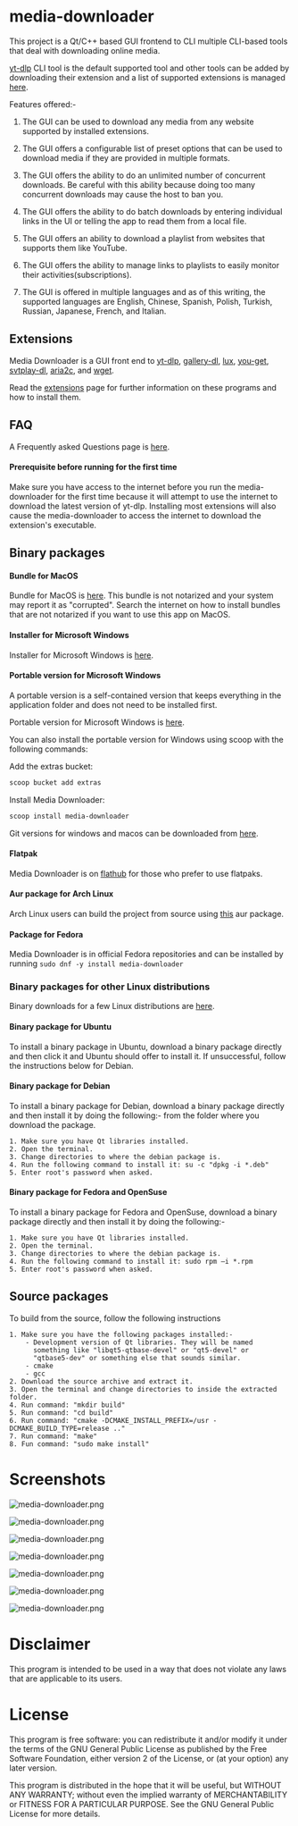 # media-downloader

This project is a Qt/C++ based GUI frontend to CLI multiple CLI-based tools that deal with downloading online media.

[yt-dlp](https://github.com/yt-dlp/yt-dlp) CLI tool is the default supported tool and other tools can be added by
downloading their extension and a list of supported extensions is managed [here](https://github.com/mhogomchungu/media-downloader/wiki/Extensions).


Features offered:-

1. The GUI can be used to download any media from any website supported by installed extensions.

2. The GUI offers a configurable list of preset options that can be used to download media if they are provided in multiple formats.

3. The GUI offers the ability to do an unlimited number of concurrent downloads. Be careful with this ability because doing too many concurrent
downloads may cause the host to ban you.

4. The GUI offers the ability to do batch downloads by entering individual links in the UI or telling the app to read them from a local file.

5. The GUI offers an ability to download a playlist from websites that supports them like YouTube.

6. The GUI offers the ability to manage links to playlists to easily monitor their activities(subscriptions).

7. The GUI is offered in multiple languages and as of this writing, the supported languages are English, Chinese, Spanish, Polish,
Turkish, Russian, Japanese, French, and Italian.

## Extensions

Media Downloader is a GUI front end to [yt-dlp](https://github.com/yt-dlp/yt-dlp), [gallery-dl](https://github.com/mikf/gallery-dl), [lux](https://github.com/iawia002/lux),
[you-get](https://github.com/soimort/you-get), [svtplay-dl](https://github.com/spaam/svtplay-dl), [aria2c](https://aria2.github.io/), and [wget](https://www.gnu.org/software/wget).

Read the [extensions](https://github.com/mhogomchungu/media-downloader/wiki/Extensions) page for further information on these programs and how to install them.

## FAQ
A Frequently asked Questions page is [here](https://github.com/mhogomchungu/media-downloader/wiki/Frequently-Asked-Questions).

#### Prerequisite before running for the first time

Make sure you have access to the internet before you run the media-downloader for the first time because it will attempt to use the internet to download the latest version of yt-dlp. Installing most extensions will also cause the media-downloader to access the internet to download the extension's executable.

## Binary packages

#### Bundle for MacOS

Bundle for MacOS is  [here](https://github.com/mhogomchungu/media-downloader/releases/download/5.2.0/MediaDownloader-5.2.0.dmg). This bundle is not notarized and your system may report it as "corrupted". Search the internet on how to install bundles that are not notarized if you want to use this app on MacOS.

#### Installer for Microsoft Windows

Installer for Microsoft Windows is [here](https://github.com/mhogomchungu/media-downloader/releases/download/5.2.0/MediaDownloader-5.2.0.setup.exe).

#### Portable version for Microsoft Windows

A portable version is a self-contained version that keeps everything in the application folder and does not need to be installed first.

Portable version for Microsoft Windows is [here](https://github.com/mhogomchungu/media-downloader/releases/download/5.2.0/MediaDownloader-5.2.0.zip).

You can also install the portable version for Windows using scoop with the following commands:

Add the extras bucket:
```powershell
scoop bucket add extras
```
Install Media Downloader:
```powershell
scoop install media-downloader
```

Git versions for windows and macos can be downloaded from [here](https://github.com/mhogomchungu/media-downloader-git/releases).

#### Flatpak

Media Downloader is on [flathub](https://flathub.org/apps/io.github.mhogomchungu.media-downloader) for those who prefer to use flatpaks.

#### Aur package for Arch Linux
Arch Linux users can build the project from source using [this](https://aur.archlinux.org/packages/media-downloader) aur package.

#### Package for Fedora
Media Downloader is in official Fedora repositories and can be installed by running ```sudo dnf -y install media-downloader```

### Binary packages for other Linux distributions

Binary downloads for a few Linux distributions are [here](https://software.opensuse.org//download.html?project=home%3Aobs_mhogomchungu&package=media-downloader).

#### Binary package for Ubuntu
To install a binary package in Ubuntu, download a binary package directly and then click it and Ubuntu should offer to install it.
If unsuccessful, follow the instructions below for Debian.

#### Binary package for Debian
To install a binary package for Debian, download a binary package directly and then install it by doing the following:-
from the folder where you download the package.
```
1. Make sure you have Qt libraries installed.
2. Open the terminal.
3. Change directories to where the debian package is.
4. Run the following command to install it: su -c "dpkg -i *.deb"
5. Enter root's password when asked.
```
#### Binary package for Fedora and OpenSuse
To install a binary package for Fedora and OpenSuse, download a binary package directly and then install it by doing the following:-
```
1. Make sure you have Qt libraries installed.
2. Open the terminal.
3. Change directories to where the debian package is.
4. Run the following command to install it: sudo rpm –i *.rpm
5. Enter root's password when asked.
```
## Source packages
To build from the source, follow the following instructions
```
1. Make sure you have the following packages installed:-
    - Development version of Qt libraries. They will be named
      something like "libqt5-qtbase-devel" or "qt5-devel" or
      "qtbase5-dev" or something else that sounds similar.
    - cmake
    - gcc
2. Download the source archive and extract it.
3. Open the terminal and change directories to inside the extracted folder.
4. Run command: "mkdir build"
5. Run command: "cd build"
6. Run command: "cmake -DCMAKE_INSTALL_PREFIX=/usr -DCMAKE_BUILD_TYPE=release .."
7. Run command: "make"
8. Fun command: "sudo make install"

```

# Screenshots


![media-downloader.png](https://raw.githubusercontent.com/mhogomchungu/media-downloader/main/images/media-downloader-1.png)

![media-downloader.png](https://raw.githubusercontent.com/mhogomchungu/media-downloader/main/images/media-downloader-2.png)

![media-downloader.png](https://raw.githubusercontent.com/mhogomchungu/media-downloader/main/images/media-downloader-3.png)

![media-downloader.png](https://raw.githubusercontent.com/mhogomchungu/media-downloader/main/images/media-downloader-4.png)

![media-downloader.png](https://raw.githubusercontent.com/mhogomchungu/media-downloader/main/images/media-downloader-5.png)

![media-downloader.png](https://raw.githubusercontent.com/mhogomchungu/media-downloader/main/images/media-downloader-6.png)

![media-downloader.png](https://raw.githubusercontent.com/mhogomchungu/media-downloader/main/images/media-downloader-7.png)

# Disclaimer

This program is intended to be used  in a way that does not violate any laws that are applicable to its users.

# License

This program is free software: you can redistribute it and/or modify it under the terms of the GNU General Public License as published by
the Free Software Foundation, either version 2 of the License, or (at your option) any later version.

This program is distributed in the hope that it will be useful, but WITHOUT ANY WARRANTY; without even the implied warranty of
MERCHANTABILITY or FITNESS FOR A PARTICULAR PURPOSE.  See the GNU General Public License for more details.
